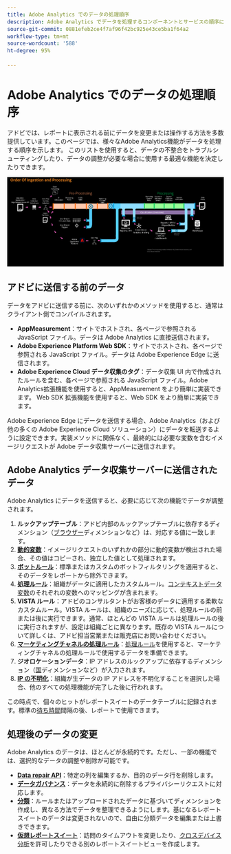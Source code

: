 ```yaml
---
title: Adobe Analytics でのデータの処理順序
description: Adobe Analytics でデータを処理するコンポーネントとサービスの順序について説明します。
source-git-commit: 0881efeb2ce4f7af96f42bc925e43ce5ba1f64a2
workflow-type: tm+mt
source-wordcount: '588'
ht-degree: 95%

---
```


# Adobe Analytics でのデータの処理順序

アドビでは、レポートに表示される前にデータを変更または操作する方法を多数提供しています。このページでは、様々なAdobe Analytics機能がデータを処理する順序を示します。 このリストを使用すると、データの不整合をトラブルシューティングしたり、データの調整が必要な場合に使用する最適な機能を決定したりできます。

![処理順序](assets/processing-order.png)

## アドビに送信する前のデータ

データをアドビに送信する前に、次のいずれかのメソッドを使用すると、通常はクライアント側でコンパイルされます。

* **AppMeasurement**：サイトでホストされ、各ページで参照される JavaScript ファイル。データは Adobe Analytics に直接送信されます。
* **Adobe Experience Platform Web SDK**：サイトでホストされ、各ページで参照される JavaScript ファイル。データは Adobe Experience Edge に送信されます。
* **Adobe Experience Cloud データ収集のタグ**：データ収集 UI 内で作成されたルールを含む、各ページで参照される JavaScript ファイル。Adobe Analytics拡張機能を使用すると、AppMeasurement をより簡単に実装できます。 Web SDK 拡張機能を使用すると、Web SDK をより簡単に実装できます。

Adobe Experience Edge にデータを送信する場合、Adobe Analytics（および他の多くの Adobe Experience Cloud ソリューション）にデータを転送するように設定できます。実装メソッドに関係なく、最終的には必要な変数を含むイメージリクエストが Adobe データ収集サーバーに送信されます。

## Adobe Analytics データ収集サーバーに送信されたデータ

Adobe Analytics にデータを送信すると、必要に応じて次の機能でデータが調整されます。

1. **ルックアップテーブル**：アドビ内部のルックアップテーブルに依存するディメンション（[ブラウザー](/help/components/dimensions/browser.md)ディメンションなど）は、対応する値に一致します。
2. [**動的変数**](/help/implement/vars/page-vars/dynamic-variables.md)：イメージリクエストのいずれかの部分に動的変数が検出された場合、その値はコピーされ、独立した値として処理されます。
3. [**ボットルール**](/help/admin/admin/bot-removal/bot-rules.md)：標準またはカスタムのボットフィルタリングを適用すると、そのデータをレポートから除外できます。
4. [**処理ルール**](/help/admin/admin/c-processing-rules/processing-rules.md)：組織がデータに適用したカスタムルール。[コンテキストデータ変数](/help/implement/vars/page-vars/contextdata.md)のそれぞれの変数へのマッピングが含まれます。
5. **VISTA ルール**：アドビのコンサルタントがお客様のデータに適用する柔軟なカスタムルール。VISTA ルールは、組織のニーズに応じて、処理ルールの前または後に実行できます。通常、ほとんどの VISTA ルールは処理ルールの後に実行されますが、設定は組織ごとに異なります。既存の VISTA ルールについて詳しくは、アドビ担当営業または販売店にお問い合わせください。
6. [**マーケティングチャネルの処理ルール**](/help/components/c-marketing-channels/c-rules.md)：[処理ルール](/help/admin/admin/c-processing-rules/processing-rules.md)を使用すると、マーケティングチャネルの処理ルールで使用するデータを準備できます。
7. **ジオロケーションデータ**：IP アドレスのルックアップに依存するディメンション（[国](/help/components/dimensions/countries.md)ディメンションなど）が入力されます。
8. [**IP の不明化**](/help/admin/admin/general-acct-settings-admin.md)：組織が生データの IP アドレスを不明化することを選択した場合、他のすべての処理機能が完了した後に行われます。

この時点で、個々のヒットがレポートスイートのデータテーブルに記録されます。標準の[待ち時間](latency.md)間隔の後、レポートで使用できます。

## 処理後のデータの変更

Adobe Analytics のデータは、ほとんどが永続的です。ただし、一部の機能では、選択的なデータの調整や削除が可能です。

* [**Data repair API**](https://developer.adobe.com/analytics-apis/docs/2.0/guides/endpoints/data-repair/)：特定の列を編集するか、目的のデータ行を削除します。
* [**データガバナンス**](/help/admin/c-data-governance/an-gdpr-workflow.md)：データを永続的に削除するプライバシーリクエストに対応します。
* [**分類**](/help/components/classifications/c-classifications.md)：ルールまたはアップロードされたデータに基づいてディメンションを作成し、異なる方法でデータを整理できるようにします。基になるレポートスイートのデータは変更されないので、自由に分類データを編集または上書きできます。
* [**仮想レポートスイート**](/help/components/vrs/vrs-about.md)：訪問のタイムアウトを変更したり、[クロスデバイス分析](/help/components/cda/overview.md)を許可したりできる別のレポートスイートビューを作成します。
